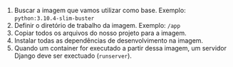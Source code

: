 1. Buscar a imagem que vamos utilizar como base. Exemplo: `python:3.10.4-slim-buster`
2. Definir o diretório de trabalho da imagem. Exemplo: `/app`
3. Copiar todos os arquivos do nosso projeto para a imagem.
4. Instalar todas as dependências de desenvolvimento na imagem.
5. Quando um container for executado a partir dessa imagem, um servidor Django deve ser exectuado (`runserver`).
